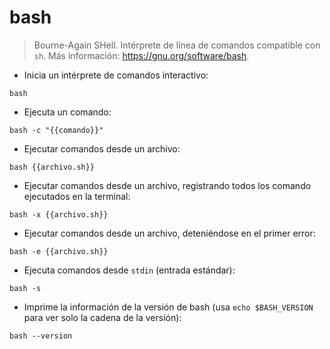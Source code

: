 # bash

> Bourne-Again SHell.
> Intérprete de línea de comandos compatible con `sh`.
> Más información: <https://gnu.org/software/bash>.

- Inicia un intérprete de comandos interactivo:

`bash`

- Ejecuta un comando:

`bash -c "{{comando}}"`

- Ejecutar comandos desde un archivo:

`bash {{archivo.sh}}`

- Ejecutar comandos desde un archivo, registrando todos los comando ejecutados en la terminal:

`bash -x {{archivo.sh}}`

- Ejecutar comandos desde un archivo, deteniéndose en el primer error:

`bash -e {{archivo.sh}}`

- Ejecuta comandos desde `stdin` (entrada estándar):

`bash -s`

- Imprime la información de la versión de bash (usa `echo $BASH_VERSION` para ver solo la cadena de la versión):

`bash --version`
